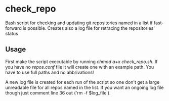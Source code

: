 # check_repo
Bash script for checking and updating git repositories named in a list if fast-forward is possible. Creates also a log file for retracing the repositories' status

## Usage
First make the script executable by running *chmod a+x check_repo.sh*. If you have no *repos.conf* file it will create one with an example path. You have to use full paths and no abbrivations!

A new log file is created for each run of the script so one don't get a large unreadable file for all repos named in the list. If you want an ongoing log file though just comment line 36 out ('rm -f $log_file').
